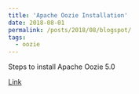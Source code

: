 ```yaml
---
title: 'Apache Oozie Installation'
date: 2018-08-01
permalink: /posts/2018/08/blogspot/
tags:
  - oozie
---
```


Steps to install Apache Oozie 5.0

[Link](https://kktechitup.blogspot.com/2018/08/steps-to-install-apache-oozie-50.html)